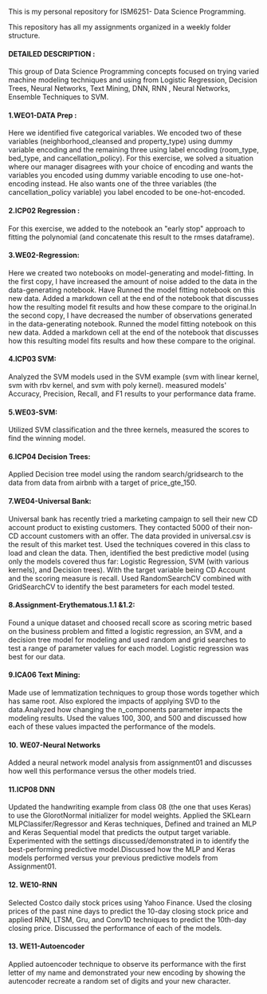 This is my personal repository for ISM6251- Data Science Programming.

This repository has all my assignments organized in a weekly folder structure.
  

#### DETAILED DESCRIPTION :

This group of Data Science Programming concepts focused on trying varied machine modeling techniques and using from Logistic Regression, Decision Trees, Neural Networks, Text Mining, DNN, RNN , Neural Networks, Ensemble Techniques to SVM. 



#### 1.WEO1-DATA Prep :

Here we identified five categorical variables. We encoded two of these variables (neighborhood_cleansed and property_type) using dummy variable encoding and the remaining three using label encoding (room_type, bed_type, and cancellation_policy). For this exercise, we solved a situation where our manager disagrees with your choice of encoding and wants the variables you encoded using dummy variable encoding to use one-hot-encoding instead. He also wants one of the three variables (the cancellation_policy variable) you label encoded to be one-hot-encoded.




#### 2.ICP02 Regression :

For this exercise, we added to the notebook an "early stop" approach to fitting the polynomial (and concatenate this result to the rmses dataframe).



#### 3.WE02-Regression:

Here we created two notebooks on model-generating and model-fitting. In the first copy, I have increased the amount of noise added to the data in the data-generating notebook. Have Runned the model fitting notebook on this new data. Added a markdown cell at the end of the notebook that discusses how the resulting model fit results and how these compare to the original.In the second copy, I have decreased the number of observations generated in the data-generating notebook. Runned the model fitting notebook on this new data. Added a markdown cell at the end of the notebook that discusses how this resulting model fits results and how these compare to the original.




#### 4.ICP03 SVM:
Analyzed the SVM models used in the SVM example (svm with linear kernel, svm with rbv kernel, and svm with poly kernel). measured models' Accuracy, Precision, Recall, and F1 results to your performance data frame. 

#### 5.WE03-SVM:
Utilized SVM classification and the three kernels, measured the scores to find the winning model.


#### 6.ICP04 Decision Trees:
Applied Decision tree model using the random search/gridsearch to the data from data from airbnb with a target of price_gte_150.

#### 7.WE04-Universal Bank:
Universal bank has recently tried a marketing campaign to sell their new CD account product to existing customers. They contacted 5000 of their non-CD account customers with an offer. The data provided in universal.csv is the result of this market test. Used the techniques covered in this class to load and clean the data. Then, identified the best predictive model (using only the models covered thus far: Logistic Regression, SVM (with various kernels), and Decision trees). With the target variable being CD Account and the scoring measure is recall. Used RandomSearchCV combined with GridSearchCV to identify the best parameters for each model tested.


#### 8.Assignment-Erythematous.1.1 &1.2:
Found a unique dataset and choosed recall score as scoring metric based on the business problem and fitted a logistic regression, an SVM, and a decision tree model for modeling and used random and grid searches to test a range of parameter values for each model. Logistic regression was best for our data.

#### 9.ICA06 Text Mining:
Made use of lemmatization techniques to group those words together which has same root. Also explored the impacts of applying SVD to the data.Analyzed how changing the n_components parameter impacts the modeling results. Used the values 100, 300, and 500 and discussed how each of these values impacted the performance of the models. 


#### 10. WE07-Neural Networks
Added a neural network model analysis from assignment01 and discusses how well this performance versus the other models tried.


#### 11.ICP08 DNN
Updated the handwriting example from class 08 (the one that uses Keras) to use the GlorotNormal initializer for model weights. 
Applied the SKLearn MLPClassifer/Regressor and Keras techniques, Defined and trained an MLP and Keras Sequential model that predicts the output target variable. Experimented with the settings discussed/demonstrated in to identify the best-performing predictive model.Discussed how the MLP and Keras models performed versus your previous predictive models from Assignment01. 

#### 12. WE10-RNN
Selected Costco daily stock prices using Yahoo Finance. Used the closing prices of the past nine days to predict the 10-day closing stock price and applied RNN, LTSM, Gru, and Conv1D techniques to predict the 10th-day closing price. Discussed the performance of each of the models.

#### 13. WE11-Autoencoder
Applied autoencoder technique to observe its performance with the first letter of my name and demonstrated your new encoding by showing the autencoder recreate a random set of digits and your new character.

 








